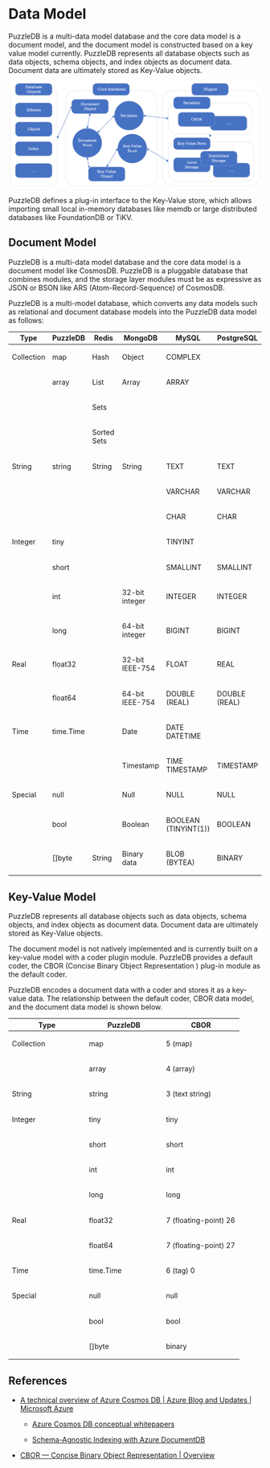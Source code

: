 Data Model
==========

PuzzleDB is a multi-data model database and the core data model is a document model, and the document model is constructed based on a key value model currently. PuzzleDB represents all database objects such as data objects, schema objects, and index objects as document data. Document data are ultimately stored as Key-Value objects.

![storage](img/storage.png)

PuzzleDB defines a plug-in interface to the Key-Value store, which allows importing small local in-memory databases like memdb or large distributed databases like FoundationDB or TiKV.

Document Model
--------------

PuzzleDB is a multi-data model database and the core data model is a document model like CosmosDB. PuzzleDB is a pluggable database that combines modules, and the storage layer modules must be as expressive as JSON or BSON like ARS (Atom-Record-Sequence) of CosmosDB.

PuzzleDB is a multi-model database, which converts any data models such as relational and document database models into the PuzzleDB data model as follows:

<table style="width:100%;"><colgroup><col style="width: 16%" /><col style="width: 16%" /><col style="width: 16%" /><col style="width: 16%" /><col style="width: 16%" /><col style="width: 16%" /></colgroup><thead><tr class="header"><th>Type</th><th>PuzzleDB</th><th>Redis</th><th>MongoDB</th><th>MySQL</th><th>PostgreSQL</th></tr></thead><tbody><tr class="odd"><td><p>Collection</p></td><td><p>map</p></td><td><p>Hash</p></td><td><p>Object</p></td><td><p>COMPLEX</p></td><td></td></tr><tr class="even"><td></td><td><p>array</p></td><td><p>List</p></td><td><p>Array</p></td><td><p>ARRAY</p></td><td></td></tr><tr class="odd"><td></td><td></td><td><p>Sets</p></td><td></td><td></td><td></td></tr><tr class="even"><td></td><td></td><td><p>Sorted Sets</p></td><td></td><td></td><td></td></tr><tr class="odd"><td><p>String</p></td><td><p>string</p></td><td><p>String</p></td><td><p>String</p></td><td><p>TEXT</p></td><td><p>TEXT</p></td></tr><tr class="even"><td></td><td></td><td></td><td></td><td><p>VARCHAR</p></td><td><p>VARCHAR</p></td></tr><tr class="odd"><td></td><td></td><td></td><td></td><td><p>CHAR</p></td><td><p>CHAR</p></td></tr><tr class="even"><td><p>Integer</p></td><td><p>tiny</p></td><td></td><td></td><td><p>TINYINT</p></td><td></td></tr><tr class="odd"><td></td><td><p>short</p></td><td></td><td></td><td><p>SMALLINT</p></td><td><p>SMALLINT</p></td></tr><tr class="even"><td></td><td><p>int</p></td><td></td><td><p>32-bit integer</p></td><td><p>INTEGER</p></td><td><p>INTEGER</p></td></tr><tr class="odd"><td></td><td><p>long</p></td><td></td><td><p>64-bit integer</p></td><td><p>BIGINT</p></td><td><p>BIGINT</p></td></tr><tr class="even"><td><p>Real</p></td><td><p>float32</p></td><td></td><td><p>32-bit IEEE-754</p></td><td><p>FLOAT</p></td><td><p>REAL</p></td></tr><tr class="odd"><td></td><td><p>float64</p></td><td></td><td><p>64-bit IEEE-754</p></td><td><p>DOUBLE (REAL)</p></td><td><p>DOUBLE (REAL)</p></td></tr><tr class="even"><td><p>Time</p></td><td><p>time.Time</p></td><td></td><td><p>Date</p></td><td><p>DATE DATETIME</p></td><td></td></tr><tr class="odd"><td></td><td></td><td></td><td><p>Timestamp</p></td><td><p>TIME TIMESTAMP</p></td><td><p>TIMESTAMP</p></td></tr><tr class="even"><td><p>Special</p></td><td><p>null</p></td><td></td><td><p>Null</p></td><td><p>NULL</p></td><td><p>NULL</p></td></tr><tr class="odd"><td></td><td><p>bool</p></td><td></td><td><p>Boolean</p></td><td><p>BOOLEAN (TINYINT(1))</p></td><td><p>BOOLEAN</p></td></tr><tr class="even"><td></td><td><p>[]byte</p></td><td><p>String</p></td><td><p>Binary data</p></td><td><p>BLOB (BYTEA)</p></td><td><p>BINARY</p></td></tr></tbody></table>

Key-Value Model
---------------

PuzzleDB represents all database objects such as data objects, schema objects, and index objects as document data. Document data are ultimately stored as Key-Value objects.

The document model is not natively implemented and is currently built on a key-value model with a coder plugin module. PuzzleDB provides a default coder, the CBOR (Concise Binary Object Representation ) plug-in module as the default coder.

PuzzleDB encodes a document data with a coder and stores it as a key-value data. The relationship between the default coder, CBOR data model, and the document data model is shown below.

<table><colgroup><col style="width: 33%" /><col style="width: 33%" /><col style="width: 33%" /></colgroup><thead><tr class="header"><th>Type</th><th>PuzzleDB</th><th>CBOR</th></tr></thead><tbody><tr class="odd"><td><p>Collection</p></td><td><p>map</p></td><td><p>5 (map)</p></td></tr><tr class="even"><td></td><td><p>array</p></td><td><p>4 (array)</p></td></tr><tr class="odd"><td><p>String</p></td><td><p>string</p></td><td><p>3 (text string)</p></td></tr><tr class="even"><td><p>Integer</p></td><td><p>tiny</p></td><td><p>tiny</p></td></tr><tr class="odd"><td></td><td><p>short</p></td><td><p>short</p></td></tr><tr class="even"><td></td><td><p>int</p></td><td><p>int</p></td></tr><tr class="odd"><td></td><td><p>long</p></td><td><p>long</p></td></tr><tr class="even"><td><p>Real</p></td><td><p>float32</p></td><td><p>7 (floating-point) 26</p></td></tr><tr class="odd"><td></td><td><p>float64</p></td><td><p>7 (floating-point) 27</p></td></tr><tr class="even"><td><p>Time</p></td><td><p>time.Time</p></td><td><p>6 (tag) 0</p></td></tr><tr class="odd"><td><p>Special</p></td><td><p>null</p></td><td><p>null</p></td></tr><tr class="even"><td></td><td><p>bool</p></td><td><p>bool</p></td></tr><tr class="odd"><td></td><td><p>[]byte</p></td><td><p>binary</p></td></tr></tbody></table>

References
----------

-   [A technical overview of Azure Cosmos DB | Azure Blog and Updates | Microsoft Azure](https://azure.microsoft.com/en-gb/blog/a-technical-overview-of-azure-cosmos-db/)

    -   [Azure Cosmos DB conceptual whitepapers](https://learn.microsoft.com/en-us/azure/cosmos-db/whitepapers)

    -   [Schema-Agnostic Indexing with Azure DocumentDB](https://www.vldb.org/pvldb/vol8/p1668-shukla.pdf)

<!-- -->

-   [CBOR — Concise Binary Object Representation | Overview](http://cbor.io/)
